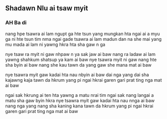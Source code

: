 ## Shadawn Nlu ai tsaw myit 
### AH Ba di

nang hpe tsawra ai lam ngupt ga hte tsun yang
mungkan hta ngai ai a myu ga ni hte tsun tim nma
ngai gade tsawra ai lam madun dan na she mai yang
mu mada ai lam ni yawng hkra hta sha gaw n ga

nye tsaw ra myit ni gaw nhpaw n ya sak jaw ai baw
nang ra ladaw ai lam yawng shahkum shatsup ya kam ai baw 
nye tsawra myit ni gaw nang hte sha byin ai baw 
nang she kau tawn da yang gaw
she mana mat ai baw

nye tsawra myit gaw kadai hta nau nbyin ai baw 
dai nga yang dai sha kajawng kaja tawn da hkrum yang pi 
ngai hkrai garen gari prat ting nga mat ai baw 

ngai sak hkrung ai ten hta yawng a matu nrai tim 
ngai sak nang langai a matu sha gaw byin hkra 
nye tsawra myit gaw kadai hta nau nnga ai baw
nang nga yang nang sha kaning kana tawn da hkrum yang pi 
ngai hkrai garen gari prat ting nga mat ai baw 
